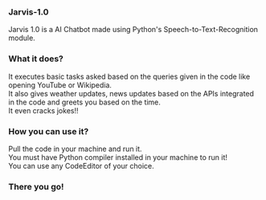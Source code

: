 ### Jarvis-1.0
Jarvis 1.0 is a AI Chatbot made using Python's Speech-to-Text-Recognition module.

### What it does?
It executes basic tasks asked based on the queries given in the code like opening YouTube or Wikipedia.<br> It also gives weather updates, news updates based on the APIs integrated in the code and greets you based on the time. <br> It even cracks jokes!!

### How you can use it?
Pull the code in your machine and run it.<br> You must have Python compiler installed in your machine to run it! <br> You can use any CodeEditor of your choice. 

### There you go!
